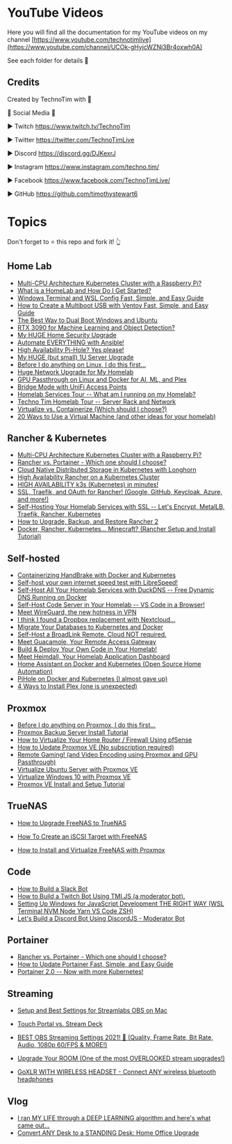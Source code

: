 # YouTube Videos

Here you will find all the documentation for my YouTube videos on my channel [https://www.youtube.com/technotimlive](https://www.youtube.com/channel/UCOk-gHyjcWZNj3Br4oxwh0A)

See each folder for details 📁

## Credits

Created by TechnoTim with 💛

🔔 Social Media 🔔

► Twitch https://www.twitch.tv/TechnoTim

► Twitter  https://twitter.com/TechnoTimLive

► Discord https://discord.gg/DJKexrJ

► Instagram https://www.instagram.com/techno.tim/

► Facebook https://www.facebook.com/TechnoTimLive/

► GitHub https://github.com/timothystewart6

# Topics

Don't forget to ⭐ this repo and fork it! 👆

## Home Lab
* [Multi-CPU Architecture Kubernetes Cluster with a Raspberry Pi?](https://github.com/techno-tim/youtube-videos/tree/master/multi-arch-k3s-rpi)
* [What is a HomeLab and How Do I Get Started?](https://github.com/techno-tim/youtube-videos/tree/master/we-are-home-lab)
* [Windows Terminal and WSL Config Fast, Simple, and Easy Guide](https://github.com/techno-tim/youtube-videos/tree/master/windows-terminal-wsl)
* [How to Create a Multiboot USB with Ventoy Fast, Simple, and Easy Guide](https://github.com/techno-tim/youtube-videos/tree/master/ventoy-tutorial)
* [The Best Way to Dual Boot Windows and Ubuntu](https://github.com/techno-tim/youtube-videos/tree/master/dual-boot-windows-ubuntu)
* [RTX 3090 for Machine Learning and Object Detection?](https://github.com/techno-tim/youtube-videos/tree/master/3090-machine-learning)
* [My HUGE Home Security Upgrade
](https://github.com/techno-tim/youtube-videos/tree/master/home-security-upgrade)
* [Automate EVERYTHING with Ansible!](https://github.com/techno-tim/youtube-videos/tree/master/ansible-automation)
* [High Availability Pi-Hole? Yes please!](https://github.com/techno-tim/youtube-videos/tree/master/pihole-sync)
* [My HUGE (but small) 1U Server Upgrade](https://github.com/techno-tim/youtube-videos/tree/master/1u-server-upgrade)
* [Before I do anything on Linux, I do this first...](https://github.com/techno-tim/youtube-videos/tree/master/first-13-things-linux)
* [Huge Network Upgrade for My Homelab](https://github.com/techno-tim/youtube-videos/tree/master/homelab-network-upgrade)
* [GPU Passthrough on Linux and Docker for AI, ML, and Plex](https://github.com/techno-tim/youtube-videos/tree/master/gpu-passthrough-linux)
* [Bridge Mode with UniFi Access Points](https://github.com/techno-tim/youtube-videos/tree/master/unifi-ap-bridge-mode)
* [Homelab Services Tour -- What am I running on my Homelab?](https://github.com/techno-tim/youtube-videos/tree/master/homelab-services-tour)
* [Techno Tim Homelab Tour -- Server Rack and Network](https://github.com/techno-tim/youtube-videos/tree/master/homelab-tour-hardware)
* [Virtualize vs. Containerize (Which should I choose?)](https://github.com/techno-tim/youtube-videos/tree/master/virtualize-vs-containerize)
* [20 Ways to Use a Virtual Machine (and other ideas for your homelab)
](https://github.com/techno-tim/youtube-videos/tree/master/20-ways-to-use-a-vm)

## Rancher & Kubernetes
* [Multi-CPU Architecture Kubernetes Cluster with a Raspberry Pi?](https://github.com/techno-tim/youtube-videos/tree/master/multi-arch-k3s-rpi)
* [Rancher vs. Portainer - Which one should I choose?](https://github.com/techno-tim/youtube-videos/tree/master/rancher-vs-portainer)
* [Cloud Native Distributed Storage in Kubernetes with Longhorn](https://github.com/techno-tim/youtube-videos/tree/master/longhorn-install)
* [High Availability Rancher on a Kubernetes Cluster](https://github.com/techno-tim/youtube-videos/tree/master/rancher-install-k8s)
* [HIGH AVAILABILITY k3s (Kubernetes) in minutes!](https://github.com/techno-tim/youtube-videos/tree/master/k3s-ha-install)
* [SSL, Traefik, and OAuth for Rancher! (Google, GitHub, Keycloak, Azure, and more!)](https://github.com/techno-tim/youtube-videos/tree/master/rancher-oauth-ssl)
* [Self-Hosting Your Homelab Services with SSL --  Let's Encrypt, MetalLB, Traefik, Rancher, Kubernetes](https://github.com/techno-tim/youtube-videos/tree/master/reverse-proxy-kubernetes)
* [How to Upgrade, Backup, and Restore Rancher 2](https://github.com/techno-tim/youtube-videos/tree/master/rancher-2-upgrade-backup-restore)
* [Docker, Rancher, Kubernetes... Minecraft?  (Rancher Setup and Install Tutorial)](https://github.com/techno-tim/youtube-videos/tree/master/docker-rancher-kubernetes)

## Self-hosted

* [Containerizing HandBrake with Docker and Kubernetes](https://github.com/techno-tim/youtube-videos/tree/master/handbrake-docker-k8s)
* [Self-host your own internet speed test with LibreSpeed!](https://github.com/techno-tim/youtube-videos/tree/master/librespeed)
* [Self-Host All Your Homelab Services with DuckDNS -- Free Dynamic DNS Running on Docker](https://github.com/techno-tim/youtube-videos/tree/master/duckdns-docker)
* [Self-Host Code Server in Your Homelab -- VS Code in a Browser!](https://github.com/techno-tim/youtube-videos/tree/master/code-server-self-host)
* [Meet WireGuard, the new hotness in VPN](https://github.com/techno-tim/youtube-videos/tree/master/wireguard-setup)
* [I think I found a Dropbox replacement with Nextcloud...](https://github.com/techno-tim/youtube-videos/tree/master/nextcloud-setup)
* [Migrate Your Databases to Kubernetes and Docker](https://github.com/techno-tim/youtube-videos/tree/master/migrate-database-docker-kubernetes)
* [Self-Host a BroadLink Remote. Cloud NOT required.](https://github.com/techno-tim/youtube-videos/tree/master/broadlink-control)
* [Meet Guacamole, Your Remote Access Gateway](https://github.com/techno-tim/youtube-videos/tree/master/guacamole-remote-access-gateway)
* [Build & Deploy Your Own Code in Your Homelab!](https://github.com/techno-tim/youtube-videos/tree/master/dev-ops-stack)
* [Meet Heimdall, Your Homelab Application Dashboard](https://github.com/techno-tim/youtube-videos/tree/master/heimdall-setup)
* [Home Assistant on Docker and Kubernetes (Open Source Home Automation)](https://github.com/techno-tim/youtube-videos/tree/master/home-assistant-docker)
* [PiHole on Docker and Kubernetes (I almost gave up)](https://github.com/techno-tim/youtube-videos/tree/master/pihole-kubernetes)
* [4 Ways to Install Plex (one is unexpected)](https://github.com/techno-tim/youtube-videos/tree/master/plex-on-docker)

## Proxmox

* [Before I do anything on Proxmox, I do this first...](https://github.com/techno-tim/youtube-videos/tree/master/first-11-things-proxmox)
* [Proxmox Backup Server Install Tutorial](https://github.com/techno-tim/youtube-videos/tree/master/proxmox-backup-server)
* [How to Virtualize Your Home Router / Firewall Using pfSense](https://github.com/techno-tim/youtube-videos/tree/master/proxmox-pfsense)
* [How to Update Proxmox VE (No subscription required)](https://github.com/techno-tim/youtube-videos/tree/master/update-proxmox)
* [Remote Gaming! (and Video Encoding using Proxmox and GPU Passthrough)](https://github.com/techno-tim/youtube-videos/tree/master/gpu-passthrough)
* [Virtualize Ubuntu Server with Proxmox VE](https://github.com/techno-tim/youtube-videos/tree/master/proxmox-ubuntu-server)
* [Virtualize Windows 10 with Proxmox VE
](https://github.com/techno-tim/youtube-videos/tree/master/proxmox-windows-10)
* [Proxmox VE Install and Setup Tutorial
](https://github.com/techno-tim/youtube-videos/tree/master/proxmox-setup)

## TrueNAS

* [How to Upgrade FreeNAS to TrueNAS](https://github.com/techno-tim/youtube-videos/tree/master/upgrade-freenas-to-truenas)
* [How To Create an iSCSI Target with FreeNAS
](https://github.com/techno-tim/youtube-videos/tree/master/freenas-iscsi)

* [How to Install and Virtualize FreeNAS with Proxmox
](https://github.com/techno-tim/youtube-videos/tree/master/proxmox-freenas)

## Code

* [How to Build a Slack Bot](https://github.com/techno-tim/youtube-videos/tree/master/slack-bot)
* [How to Build a Twitch Bot Using TMI.JS (a moderator bot).](https://github.com/techno-tim/youtube-videos/tree/master/twitch-moderator-bot)
* [Setting Up Windows for JavaScript Development THE RIGHT WAY (WSL Terminal NVM Node Yarn VS Code ZSH)
](https://github.com/techno-tim/youtube-videos/tree/master/windows-developer-setup)
* [Let's Build a Discord Bot Using DiscordJS - Moderator Bot
](https://github.com/techno-tim/youtube-videos/tree/master/discord-bot)


## Portainer

* [Rancher vs. Portainer - Which one should I choose?](https://github.com/techno-tim/youtube-videos/tree/master/rancher-vs-portainer)
* [How to Update Portainer Fast, Simple, and Easy Guide](https://github.com/techno-tim/youtube-videos/tree/master/portainer-update)
* [Portainer 2.0 -- Now with more Kubernetes!
](https://github.com/techno-tim/youtube-videos/tree/master/portainer-2-kubernetes)


## Streaming

* [Setup and Best Settings for Streamlabs OBS on Mac](https://github.com/techno-tim/youtube-videos/tree/master/streamlabs-mac)
* [Touch Portal vs. Stream Deck
](https://github.com/techno-tim/youtube-videos/tree/master/touchportal-vs-streamdeck)

* [BEST OBS Streaming Settings 2021! 🔴 (Quality, Frame Rate, Bit Rate, Audio, 1080p 60/FPS & MORE!)
](https://github.com/techno-tim/youtube-videos/tree/master/obs-best-settings)

* [Upgrade Your ROOM (One of the most OVERLOOKED stream upgrades!)
](https://github.com/techno-tim/youtube-videos/tree/master/upgrade-your-room)
* [GoXLR WITH WIRELESS HEADSET - Connect ANY wireless bluetooth headphones](https://github.com/techno-tim/youtube-videos/tree/master/goxlr-wireless-headset)

## Vlog

* [I ran MY LIFE through a DEEP LEARNING algorithm and here's what came out...](https://github.com/techno-tim/youtube-videos/tree/master/deep-learning-my-life)
* [Convert ANY Desk to a STANDING Desk: Home Office Upgrade](https://github.com/techno-tim/youtube-videos/tree/master/standing-desk-upgrade)